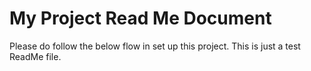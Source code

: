 # My Project Read Me Document

Please do follow the below flow in set up this project.
This is just a test ReadMe file.
